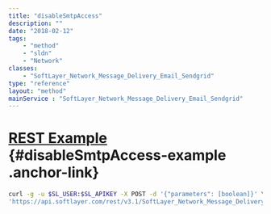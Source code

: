 ```yaml
---
title: "disableSmtpAccess"
description: ""
date: "2018-02-12"
tags:
    - "method"
    - "sldn"
    - "Network"
classes:
    - "SoftLayer_Network_Message_Delivery_Email_Sendgrid"
type: "reference"
layout: "method"
mainService : "SoftLayer_Network_Message_Delivery_Email_Sendgrid"
---
```


# [REST Example](#disableSmtpAccess-example) <a href="/article/rest/"><i class="fas fa-question"></i></a> {#disableSmtpAccess-example .anchor-link} 
```bash
curl -g -u $SL_USER:$SL_APIKEY -X POST -d '{"parameters": [boolean]}' \
'https://api.softlayer.com/rest/v3.1/SoftLayer_Network_Message_Delivery_Email_Sendgrid/{SoftLayer_Network_Message_Delivery_Email_SendgridID}/disableSmtpAccess'
```
